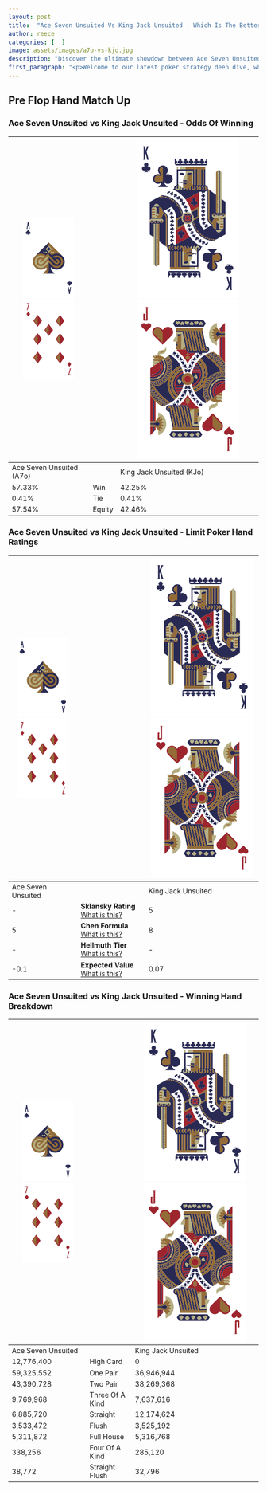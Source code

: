 ```yaml
---
layout: post
title:  "Ace Seven Unsuited Vs King Jack Unsuited | Which Is The Better Hand In Poker? A Complete Guide"
author: reece
categories: [  ]
image: assets/images/a7o-vs-kjo.jpg
description: "Discover the ultimate showdown between Ace Seven Unsuited and King Jack Unsuited in poker! Uncover the odds, strategies, and scenarios where one hand triumphs over the other. Get ready to up your poker game with this thrilling analysis."
first_paragraph: "<p>Welcome to our latest poker strategy deep dive, where we're pitting two distinct hands against each other in a high-stakes showdown: Ace Seven Unsuited vs King Jack Unsuited.</p><p>In the dynamic world of poker, every decision counts, and knowing which hand holds the upper hand is key to your success at the table.</p><p>In this article, we'll dissect these two hands, explore the scenarios where one dominates the other, and equip you with the knowledge to make strategic choices that can tip the odds in your favor.</p><p>Get ready to unravel the intriguing dynamics of these poker hands and elevate your game to new heights.</p>"
---
```




[comment]: # (sp0)

## Pre Flop Hand Match Up

<div class="table hand-ratings" markdown="1"> 



### Ace Seven Unsuited vs King Jack Unsuited - Odds Of Winning


    
| ![image info](assets/images/hand1/A.png) ![image info](assets/images/hand1/7o.png) |  | ![image info](assets/images/hand2/K.png) ![image info](assets/images/hand2/Jo.png) |
| -------- | -------- | -------- |
| Ace Seven Unsuited (A7o) |  | King Jack Unsuited (KJo) |
| 57.33% | Win | 42.25% |
| 0.41% | Tie | 0.41% |
| 57.54% | Equity | 42.46% |




[comment]: # (sp1)



### Ace Seven Unsuited vs King Jack Unsuited - Limit Poker Hand Ratings


    
| ![image info](assets/images/hand1/A.png) ![image info](assets/images/hand1/7o.png) |  | ![image info](assets/images/hand2/K.png) ![image info](assets/images/hand2/Jo.png) |
| -------- | -------- | -------- |
| Ace Seven Unsuited |  | King Jack Unsuited |
| - | **Sklansky Rating** [What is this?](/sklansky-rating-explained) | 5 |
| 5 | **Chen Formula** [What is this?](/chen-formula-explained) | 8 |
| - | **Hellmuth Tier** [What is this?](/Hellmuth-tier-explained) | - |
| -0.1 | **Expected Value** [What is this?](/expected-value-explained) | 0.07 |




[comment]: # (sp2)



### Ace Seven Unsuited vs King Jack Unsuited - Winning Hand Breakdown


    
| ![image info](assets/images/hand1/A.png) ![image info](assets/images/hand1/7o.png) |  | ![image info](assets/images/hand2/K.png) ![image info](assets/images/hand2/Jo.png) |
| -------- | -------- | -------- |
| Ace Seven Unsuited |  | King Jack Unsuited |
| 12,776,400 | High Card | 0 |
| 59,325,552 | One Pair | 36,946,944 |
| 43,390,728 | Two Pair | 38,269,368 |
| 9,769,968 | Three Of A Kind | 7,637,616 |
| 6,885,720 | Straight | 12,174,624 |
| 3,533,472 | Flush | 3,525,192 |
| 5,311,872 | Full House | 5,316,768 |
| 338,256 | Four Of A Kind | 285,120 |
| 38,772 | Straight Flush | 32,796 |




[comment]: # (sp3)



</div>

[comment]: # (sp4)



[comment]: # (sp5)

